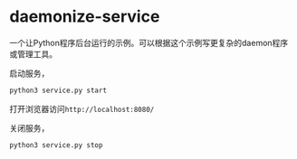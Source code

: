 # daemonize-service

一个让Python程序后台运行的示例。可以根据这个示例写更复杂的daemon程序或管理工具。

启动服务，

```bash
python3 service.py start
```

打开浏览器访问`http://localhost:8080/`

关闭服务，

```bash
python3 service.py stop
```

